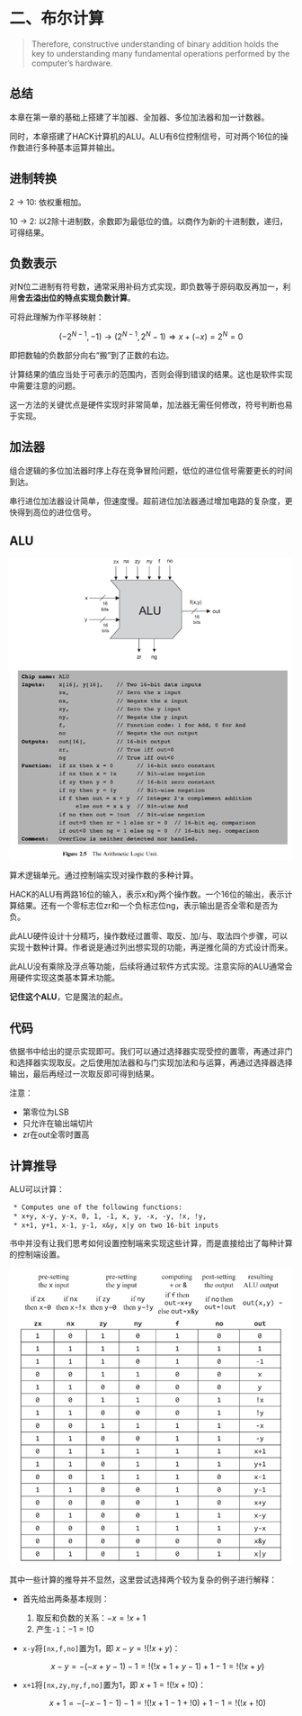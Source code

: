# 二、布尔计算

> Therefore, constructive understanding of binary addition
> holds the key to understanding many fundamental operations performed by
> the computer’s hardware.

## 总结

本章在第一章的基础上搭建了半加器、全加器、多位加法器和加一计数器。

同时，本章搭建了HACK计算机的ALU。ALU有6位控制信号，可对两个16位的操作数进行多种基本运算并输出。

## 进制转换

2 -> 10: 依权重相加。

10 -> 2: 以2除十进制数，余数即为最低位的值。以商作为新的十进制数，递归，可得结果。

## 负数表示

对N位二进制有符号数，通常采用补码方式实现，即负数等于原码取反再加一，利用**舍去溢出位的特点实现负数计算**。

可将此理解为作平移映射：

$$(-2^{N-1}, -1) \to (2^{N-1}, 2^N-1)\Rightarrow x + (-x) = 2^N = 0$$

即把数轴的负数部分向右“搬”到了正数的右边。

计算结果的值应当处于可表示的范围内，否则会得到错误的结果。这也是软件实现中需要注意的问题。

这一方法的关键优点是硬件实现时非常简单，加法器无需任何修改，符号判断也易于实现。

## 加法器

组合逻辑的多位加法器时序上存在竞争冒险问题，低位的进位信号需要更长的时间到达。

串行进位加法器设计简单，但速度慢。超前进位加法器通过增加电路的复杂度，更快得到高位的进位信号。

## ALU

![fig2.5](../images/Ch0201.png)

算术逻辑单元。通过控制端实现对操作数的多种计算。

HACK的ALU有两路16位的输入，表示x和y两个操作数。一个16位的输出，表示计算结果。还有一个零标志位zr和一个负标志位ng，表示输出是否全零和是否为负。

此ALU硬件设计十分精巧，操作数经过置零、取反、加/与、取法四个步骤，可以实现十数种计算。作者说是通过列出想实现的功能，再逆推化简的方式设计而来。

此ALU没有乘除及浮点等功能，后续将通过软件方式实现。注意实际的ALU通常会用硬件实现这类基本算术功能。

**记住这个ALU**，它是魔法的起点。

## 代码

依据书中给出的提示实现即可。我们可以通过选择器实现受控的置零，再通过非门和选择器实现取反。之后使用加法器和与门实现加法和与运算，再通过选择器选择输出，最后再经过一次取反即可得到结果。

注意：
- 第零位为LSB
- 只允许在输出端切片
- zr在out全零时置高

## 计算推导

ALU可以计算：

```text
 * Computes one of the following functions:
 * x+y, x-y, y-x, 0, 1, -1, x, y, -x, -y, !x, !y,
 * x+1, y+1, x-1, y-1, x&y, x|y on two 16-bit inputs
 ```

书中并没有让我们思考如何设置控制端来实现这些计算，而是直接给出了每种计算的控制端设置。

![alt text](../images/Ch0202_control.png)

其中一些计算的推导并不显然，这里尝试选择两个较为复杂的例子进行解释：

- 首先给出两条基本规则：
    1. 取反和负数的关系：$-x = !x + 1$
    2. 产生`-1`：$-1 = !0$

- `x-y`将`[nx,f,no]`置为1，即 $x-y=!(!x+y)$：

    $$x-y=-(-x+y-1)-1 = !(!x+1+y-1)+1-1 = !(!x+y)$$

- `x+1`将`[nx,zy,ny,f,no]`置为1，即 $x+1=!(!x+!0)$：

    $$x+1=-(-x-1-1)-1 = !(!x+1-1+!0)+1-1 = !(!x+!0)$$